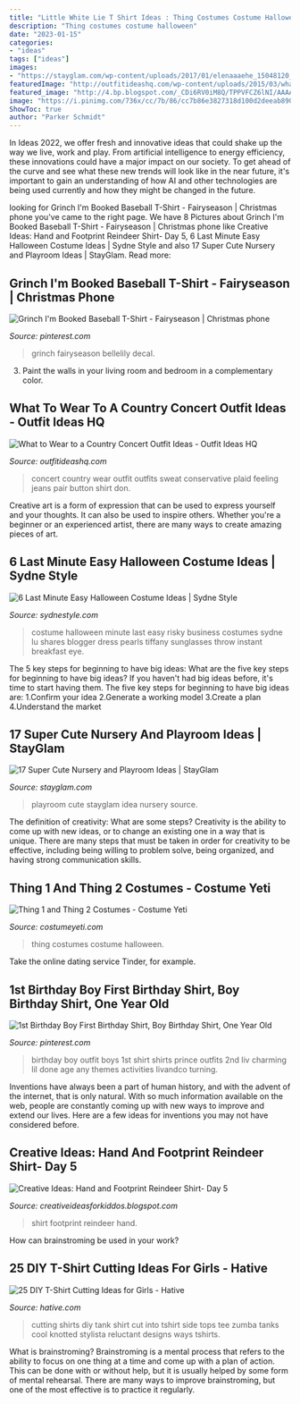 ```yaml
---
title: "Little White Lie T Shirt Ideas : Thing Costumes Costume Halloween"
description: "Thing costumes costume halloween"
date: "2023-01-15"
categories:
- "ideas"
tags: ["ideas"]
images:
- "https://stayglam.com/wp-content/uploads/2017/01/elenaaaehe_15048120_1807116436236499_9316131957374976_n.jpg"
featuredImage: "http://outfitideashq.com/wp-content/uploads/2015/03/what-to-wear-to-a-country-concert-outfits-4.jpg"
featured_image: "http://4.bp.blogspot.com/_CDi6RV0iM8Q/TPPVFCZ6lNI/AAAAAAAAAjM/xBnM1Mk6kqo/w1200-h630-p-k-no-nu/ReindeerTshirts.jpg"
image: "https://i.pinimg.com/736x/cc/7b/86/cc7b86e3827318d100d2deeab89097a2--turning-one-boy-birthday.jpg"
ShowToc: true
author: "Parker Schmidt"
---
```



In Ideas 2022, we offer fresh and innovative ideas that could shake up the way we live, work and play. From artificial intelligence to energy efficiency, these innovations could have a major impact on our society. To get ahead of the curve and see what these new trends will look like in the near future, it's important to gain an understanding of how AI and other technologies are being used currently and how they might be changed in the future.

	

		
looking for Grinch I&#039;m Booked Baseball T-Shirt - Fairyseason | Christmas phone you've came to the right page. We have 8 Pictures about Grinch I&#039;m Booked Baseball T-Shirt - Fairyseason | Christmas phone like Creative Ideas: Hand and Footprint Reindeer Shirt- Day 5, 6 Last Minute Easy Halloween Costume Ideas | Sydne Style and also 17 Super Cute Nursery and Playroom Ideas | StayGlam. Read more:
		
    
## Grinch I&#039;m Booked Baseball T-Shirt - Fairyseason | Christmas Phone

<img loading=lazy src="https://i.pinimg.com/736x/1a/1b/cf/1a1bcf41f7b45d8b044b8a3432a081b2.jpg" onerror="this.onerror=null;this.src='https://tse2.mm.bing.net/th?id=OIP._Do0brVg56v7LqFzF-7ASwHaKc&amp;pid=15.1';" alt="Grinch I&#039;m Booked Baseball T-Shirt - Fairyseason | Christmas phone">

_Source: pinterest.com_

>grinch fairyseason bellelily decal. 

	

3. Paint the walls in your living room and bedroom in a complementary color. 

    
## What To Wear To A Country Concert Outfit Ideas - Outfit Ideas HQ

<img loading=lazy src="http://outfitideashq.com/wp-content/uploads/2015/03/what-to-wear-to-a-country-concert-outfits-4.jpg" onerror="this.onerror=null;this.src='https://tse4.mm.bing.net/th?id=OIP._5GdaiGCfGfhD1Vg-VOd5QHaKa&amp;pid=15.1';" alt="What to Wear to a Country Concert Outfit Ideas - Outfit Ideas HQ">

_Source: outfitideashq.com_

>concert country wear outfit outfits sweat conservative plaid feeling jeans pair button shirt don. 

	

Creative art is a form of expression that can be used to express yourself and your thoughts. It can also be used to inspire others. Whether you're a beginner or an experienced artist, there are many ways to create amazing pieces of art.

    
## 6 Last Minute Easy Halloween Costume Ideas | Sydne Style

<img loading=lazy src="https://www.sydnestyle.com/wp-content/uploads/2018/10/Sydne-Style-shares-easy-last-minute-halloween-costume-ideas-with-fashion-blogger-you-lu-as-risky-business.jpg" onerror="this.onerror=null;this.src='https://tse1.mm.bing.net/th?id=OIP.QeuJc7a4YWqEOkMMK-X8FQHaKE&amp;pid=15.1';" alt="6 Last Minute Easy Halloween Costume Ideas | Sydne Style">

_Source: sydnestyle.com_

>costume halloween minute last easy risky business costumes sydne lu shares blogger dress pearls tiffany sunglasses throw instant breakfast eye. 

	

The 5 key steps for beginning to have big ideas: What are the five key steps for beginning to have big ideas?
If you haven't had big ideas before, it's time to start having them. The five key steps for beginning to have big ideas are: 1.Confirm your idea 2.Generate a working model 3.Create a plan 4.Understand the market 
    
## 17 Super Cute Nursery And Playroom Ideas | StayGlam

<img loading=lazy src="https://stayglam.com/wp-content/uploads/2017/01/elenaaaehe_15048120_1807116436236499_9316131957374976_n.jpg" onerror="this.onerror=null;this.src='https://tse4.mm.bing.net/th?id=OIP.hEEWA0ztggP8IzhstLnsTQHaHa&amp;pid=15.1';" alt="17 Super Cute Nursery and Playroom Ideas | StayGlam">

_Source: stayglam.com_

>playroom cute stayglam idea nursery source. 

	

The definition of creativity: What are some steps?
Creativity is the ability to come up with new ideas, or to change an existing one in a way that is unique. There are many steps that must be taken in order for creativity to be effective, including being willing to problem solve, being organized, and having strong communication skills.

    
## Thing 1 And Thing 2 Costumes - Costume Yeti

<img loading=lazy src="https://costumeyeti.com/wp-content/uploads/2016/10/Thing1andThing2Costumes.jpg" onerror="this.onerror=null;this.src='https://tse3.mm.bing.net/th?id=OIP.EqeXYm3VKErkTWb5-WKM6wHaJ3&amp;pid=15.1';" alt="Thing 1 and Thing 2 Costumes - Costume Yeti">

_Source: costumeyeti.com_

>thing costumes costume halloween. 

	

Take the online dating service Tinder, for example.

    
## 1st Birthday Boy First Birthday Shirt, Boy Birthday Shirt, One Year Old

<img loading=lazy src="https://i.pinimg.com/736x/cc/7b/86/cc7b86e3827318d100d2deeab89097a2--turning-one-boy-birthday.jpg" onerror="this.onerror=null;this.src='https://tse1.mm.bing.net/th?id=OIP.j9K9dlYeIudQZ6JXmHPxzAHaLa&amp;pid=15.1';" alt="1st Birthday Boy First Birthday Shirt, Boy Birthday Shirt, One Year Old">

_Source: pinterest.com_

>birthday boy outfit boys 1st shirt shirts prince outfits 2nd liv charming lil done age any themes activities livandco turning. 

	

Inventions have always been a part of human history, and with the advent of the internet, that is only natural. With so much information available on the web, people are constantly coming up with new ways to improve and extend our lives. Here are a few ideas for inventions you may not have considered before.

    
## Creative Ideas: Hand And Footprint Reindeer Shirt- Day 5

<img loading=lazy src="http://4.bp.blogspot.com/_CDi6RV0iM8Q/TPPVFCZ6lNI/AAAAAAAAAjM/xBnM1Mk6kqo/w1200-h630-p-k-no-nu/ReindeerTshirts.jpg" onerror="this.onerror=null;this.src='https://tse1.mm.bing.net/th?id=OIP.RkbnpC_NCMtQBwY4uwx3XAHaJ4&amp;pid=15.1';" alt="Creative Ideas: Hand and Footprint Reindeer Shirt- Day 5">

_Source: creativeideasforkiddos.blogspot.com_

>shirt footprint reindeer hand. 

	

How can brainstroming be used in your work?
 

    
## 25 DIY T-Shirt Cutting Ideas For Girls - Hative

<img loading=lazy src="https://hative.com/wp-content/uploads/2014/11/diy-tshirt-cutting-ideas/22-cutting-shirts-into-tank-tops.jpg" onerror="this.onerror=null;this.src='https://tse3.mm.bing.net/th?id=OIP.ligGZPDzb2KKBMl05sedxgHaLJ&amp;pid=15.1';" alt="25 DIY T-Shirt Cutting Ideas for Girls - Hative">

_Source: hative.com_

>cutting shirts diy tank shirt cut into tshirt side tops tee zumba tanks cool knotted stylista reluctant designs ways tshirts. 

	

What is brainstroming? Brainstroming is a mental process that refers to the ability to focus on one thing at a time and come up with a plan of action. This can be done with or without help, but it is usually helped by some form of mental rehearsal. There are many ways to improve brainstroming, but one of the most effective is to practice it regularly.

